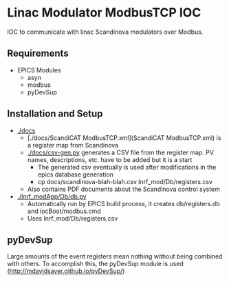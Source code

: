 # Linac Modulator ModbusTCP IOC

IOC to communicate with linac Scandinova modulators over Modbus.

## Requirements

- EPICS Modules
  - asyn
  - modbus
  - pyDevSup

## Installation and Setup

- [./docs](./docs)
  - [./docs/ScandiCAT ModbusTCP.xml](ScandiCAT ModbusTCP.xml) is a register map from Scandinova
  - [./docs/csv-gen.py](csv-gen.py) generates a CSV file from the register map. PV names, descriptions, etc. have to be added but it is a start
    - The generated csv eventually is used after modifications in the epics database generation
    - cp docs/scandinova-blah-blah.csv lnrf_mod/Db/registers.csv
  - Also contains PDF documents about the Scandinova control system
- [./lnrf_modApp/Db/db.py](./lnrf_modApp/Db/db.py)
  - Automatically run by EPICS build process, it creates db/registers.db and iocBoot/modbus.cmd
  - Uses lnrf_mod/Db/registers.csv

## pyDevSup

Large amounts of the event registers mean nothing without being combined with others. To accomplish this, the pyDevSup module is used (http://mdavidsaver.github.io/pyDevSup/)

